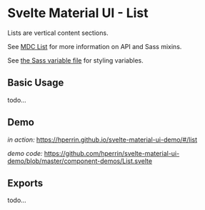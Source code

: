 # Svelte Material UI - List

Lists are vertical content sections.

See [MDC List](https://material.io/develop/web/components/lists/) for more information on API and Sass mixins.

See [the Sass variable file](https://github.com/material-components/material-components-web/blob/v3.1.1/packages/mdc-list/_variables.scss) for styling variables.

## Basic Usage

todo...

## Demo

*in action:* https://hperrin.github.io/svelte-material-ui-demo/#/list

*demo code:* https://github.com/hperrin/svelte-material-ui-demo/blob/master/component-demos/List.svelte

## Exports

todo...